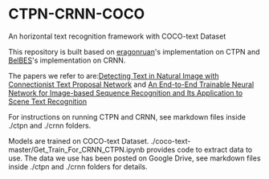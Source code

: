 # CTPN-CRNN-COCO
An horizontal text recognition framework with COCO-text Dataset

This repository is built based on [eragonruan](https://github.com/eragonruan/text-detection-ctpn)'s implementation on CTPN and [BelBES](https://github.com/BelBES/crnn-pytorch)'s implementation on CRNN.

The papers we refer to are:[Detecting Text in Natural Image with Connectionist Text Proposal Network](https://arxiv.org/pdf/1609.03605.pdf)
and
[An End-to-End Trainable Neural Network for Image-based Sequence Recognition and Its Application to Scene Text Recognition](https://arxiv.org/abs/1507.05717)

For instructions on running CTPN and CRNN, see markdown files inside ./ctpn and ./crnn folders.

Models are trained on COCO-text Dataset. ./coco-text-master/Get_Train_For_CRNN_CTPN.ipynb provides code to extract data to use. The data we use has been posted on Google Drive, see markdown files inside ./ctpn and ./crnn folders for details.
